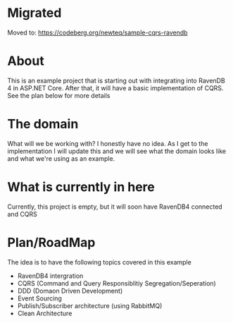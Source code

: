 # Migrated
Moved to: https://codeberg.org/newteq/sample-cqrs-ravendb

# About

This is an example project that is starting out with integrating into RavenDB 4 in ASP.NET Core. After that, it will have a basic implementation of CQRS. See the plan below for more details

# The domain

What will we be working with? I honestly have no idea. As I get to the implementation I will update this and we will see what the domain looks like and what we're using as an example.

# What is currently in here

Currently, this project is empty, but it will soon have RavenDB4 connected and CQRS

# Plan/RoadMap

The idea is to have the following topics covered in this example

  - RavenDB4 intergration
  - CQRS (Command and Query Responsiblitiy Segregation/Seperation)
  - DDD (Domaon Driven Development)
  - Event Sourcing
  - Publish/Subscriber architecture (using RabbitMQ)
  - Clean Architecture
